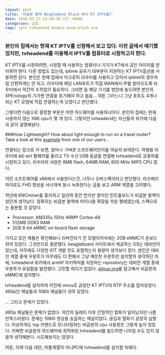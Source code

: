 ```yaml
---
layout: post
title: '비글본 블랙 BeagleBone Black 에서 KT IPTV를?'
date: 2018-03-27 14:44:38.727 +0900
categories: 삽질
tags: iptv tvheadend beagle-bone-black arm
---
```


### 본인의 집에서는 현재 KT IPTV를 신청해서 보고 있다. 이전 글에서 얘기했었지만, tvheadend를 이용해서 IPTV를 컴퓨터로 시청하고자 한다.

KT IPTV를 시청하려면, 시청할 때 사용하는 컴퓨터나 기기가 KT에서 공인 아이피를 받아와야 한다. 다른 방법도 있는데, iptime 공유기 대부분이 지원하는 KT IPTV옵션을 사용하면 된다. 본인은 현재 집에서 미크로틱 라우터를 사용하고 있어서 iptime의 경우처럼 간편하게는 안 되고, 라우터에 해당 LAN포트가 직접 WAN에서 IP를 받아오도록 라우터에서 약간의 수작업이 필요하다. 그러면 음 해당 기기를 방안에 놓으려면 본인의 XPEnology의 기가랜 연결을 포기해야 하고 읍읍... 여튼 그러느니 그냥 포트도 4개나 되는 KT 모뎀에 직접 연결하는게 낫겠다고 판단했다.

그렇다면 다음으로 결정할 부분은 어떤 하드웨어를 사용하냐이다. 본인의 집에는 현재 사용하지 않는 X86 cpu가 몇 개 있다. 그렇지만 tvheadend는 자신들의 위키에 다음과 같이 설명해놨다.

###How Lightweight?
How about light enough to run on a travel router? Take a look at this [example](https://tvheadend.org/boards/4/topics/16579) from one of our users…

연결되는 링크로 가 보면, 얼마나 _가벼운_ 소프트웨어인지를 여실히 보여준다. 여행용 라우터에 dd-wrt 펌웨어를 올리고 TV 수신 USB 동글을 연결해 tvheadend로 공중파를 시청하고 있다. 라우터의 사양은 8MB flash, 64MB RAM, 600 MHz MIPS CPU 였다.

이런 소프트웨어를 x86에서 사용한다는건, 너무나 오버스펙이라고 판단했다. 라즈베리파이로도 FHD 영상을 서너개씩 동시 녹화한다는 글을 보고 ARM 계열을 고려했다.

작년에 KNCminer를 중지하고 일년여 동안 먼지만 쌓이던 컨트롤보드가 비글본 블랙이었던게 생각났다. 정확히는 비글본 블랙에 마이너용 확장을 끼운 형태였는데, 스펙으로는 충분할 것 같았다.

- Processor: AM335x 1GHz ARM® Cortex-A8
- 512MB DDR3 RAM
- 2GB 8-bit eMMC on-board flash storage

가지고 있던 제품은 확인해보니 리버전되기 전 모델이어서에는 2GB eMMC가 온보드되어 있었다. 그것만으로 충분했다. beagleboard 사이트에서 제공하는 OS는 데비안이었는데, 아무래도 다양한 IOT 개발 킷도 포함하는지 용량이 생각보다 컸다. 본인은 데비안 계열 중에 우분투가 아무래도 더 편해서 그냥 깨끗한 우분투만 설치할까 생각하던 차에, tvheadend 위키에서 armhf 아키텍처를 지원하는 repository는 데비안 계열 중에 우분투가 유일함을 발견했다. 고민할 여지가 없었다. [elinux.org](https://elinux.org/BeagleBoardUbuntu)를 참고해서 비글본의 eMMC에 설치했다.

tvheadend를 설치하여 이전에 omvs로 긁었던 KT IPTV의 RTP 주소를 접어넣었다. 480p인 채널들과 1080i 채널들이 섞여 있었다.

... 그리고 문제가 있었다.

480p 채널들은 문제가 없었다. 약간의 딜레이 이후 간헐적인 열화가 일어났지만 나름 만족스러웠다. 문제는 1080i 영상을 송출하는 채널이었다. 끊김과 열화가 굉장히 심했다. 이상하게도 top 커맨드로 모니터링하는 비글본의 cpu 사용량은 그렇게 높지 않았다. 어쩌면 비글본의 하드웨어에 최적화된 tvheadend를 빌드하면 나아질 수도 있지 않을까 생각해본다. 시도해보지는 않았다.

여튼, 이제 다음 대안, 아톰계열의 미니PC에 tvheadend를 설치할 차례다.
